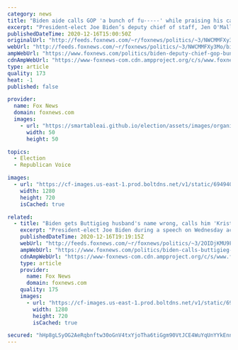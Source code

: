 ```yaml
---
category: news
title: "Biden aide calls GOP 'a bunch of fu-----' while praising his call for unity"
excerpt: "President-elect Joe Biden’s deputy chief of staff, Jen O'Malley Dillon, called Republicans \"a bunch of f---ers\" while praising Biden's call for unity in an interview with Glamour magazine."
publishedDateTime: 2020-12-16T15:00:50Z
originalUrl: "http://feeds.foxnews.com/~r/foxnews/politics/~3/NWCMMFXy3Mo/biden-deputy-chief-gop-bunch-of-f-ers"
webUrl: "http://feeds.foxnews.com/~r/foxnews/politics/~3/NWCMMFXy3Mo/biden-deputy-chief-gop-bunch-of-f-ers"
ampWebUrl: "https://www.foxnews.com/politics/biden-deputy-chief-gop-bunch-of-f-ers.amp"
cdnAmpWebUrl: "https://www-foxnews-com.cdn.ampproject.org/c/s/www.foxnews.com/politics/biden-deputy-chief-gop-bunch-of-f-ers.amp"
type: article
quality: 173
heat: -1
published: false

provider:
  name: Fox News
  domain: foxnews.com
  images:
    - url: "https://smartableai.github.io/election/assets/images/organizations/foxnews.com-50x50.jpg"
      width: 50
      height: 50

topics:
  - Election
  - Republican Voice

images:
  - url: "https://cf-images.us-east-1.prod.boltdns.net/v1/static/694940094001/720c3b05-0120-4bac-9997-05b32886b143/b7f1c478-7057-4cc1-b544-e432868cb4b4/1280x720/match/image.jpg"
    width: 1280
    height: 720
    isCached: true

related:
  - title: "Biden gets Buttigieg husband's name wrong, calls him 'Kristen'"
    excerpt: "President-elect Joe Biden during a speech on Wednesday accidentally referred to the husband of former South Bend Mayor Pete Buttigieg by the wrong name."
    publishedDateTime: 2020-12-16T19:19:15Z
    webUrl: "http://feeds.foxnews.com/~r/foxnews/politics/~3/2OIDjKMU9FY/biden-calls-buttigieg-husbands-name-wrong-calls-him-kristen"
    ampWebUrl: "https://www.foxnews.com/politics/biden-calls-buttigieg-husbands-name-wrong-calls-him-kristen.amp"
    cdnAmpWebUrl: "https://www-foxnews-com.cdn.ampproject.org/c/s/www.foxnews.com/politics/biden-calls-buttigieg-husbands-name-wrong-calls-him-kristen.amp"
    type: article
    provider:
      name: Fox News
      domain: foxnews.com
    quality: 175
    images:
      - url: "https://cf-images.us-east-1.prod.boltdns.net/v1/static/694940094001/d48a1508-5938-48ec-8d61-d3278e41c1b8/39a23cf2-debb-4dd9-84fa-2a19f837f39e/1280x720/match/image.jpg"
        width: 1280
        height: 720
        isCached: true

secured: "hHp8gLSyOG2AeRqbnftw30oGnV4txYjoTha6tiGgm90VtJCE4WuYqUnYYkEnnPVTEfWR7/cIsCvC9lrdRFbDkYQJZ3MOIYVVflfdHqW4osDtr7B1sMHYq1s4MVGd1fVFaWCUKxr3Vatyteam0zz3ACO5H5VJVPrgqZiEdEDcy9xDoZLzHNBXrILtgwNX7M/WdIykINeOnSg1LJD6M8sVFTgHr+bRUpkuDSIirtIYirIwzmG+l2XSSYeOT+UZnXF6b25P/tcjp77l/C0QLH2brO9dKFLf9HsvCpZuniHbxobONQlT/fGq6O1aqStv67KJVND3OeOIDok1Nx9vp4ac4L2ZSfieWlzxr19Lu+rEugw=;u4jdNZ39Ff2CUArUiJ7JAQ=="
---
```


